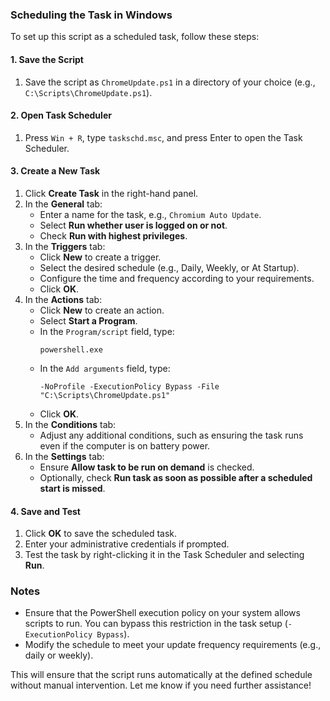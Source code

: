 ### Scheduling the Task in Windows
To set up this script as a scheduled task, follow these steps:

#### 1. Save the Script
1. Save the script as `ChromeUpdate.ps1` in a directory of your choice (e.g., `C:\Scripts\ChromeUpdate.ps1`).

#### 2. Open Task Scheduler
1. Press `Win + R`, type `taskschd.msc`, and press Enter to open the Task Scheduler.

#### 3. Create a New Task
1. Click **Create Task** in the right-hand panel.
2. In the **General** tab:
   - Enter a name for the task, e.g., `Chromium Auto Update`.
   - Select **Run whether user is logged on or not**.
   - Check **Run with highest privileges**.
3. In the **Triggers** tab:
   - Click **New** to create a trigger.
   - Select the desired schedule (e.g., Daily, Weekly, or At Startup).
   - Configure the time and frequency according to your requirements.
   - Click **OK**.
4. In the **Actions** tab:
   - Click **New** to create an action.
   - Select **Start a Program**.
   - In the `Program/script` field, type:
     ```
     powershell.exe
     ```
   - In the `Add arguments` field, type:
     ```
     -NoProfile -ExecutionPolicy Bypass -File "C:\Scripts\ChromeUpdate.ps1"
     ```
   - Click **OK**.
5. In the **Conditions** tab:
   - Adjust any additional conditions, such as ensuring the task runs even if the computer is on battery power.
6. In the **Settings** tab:
   - Ensure **Allow task to be run on demand** is checked.
   - Optionally, check **Run task as soon as possible after a scheduled start is missed**.

#### 4. Save and Test
1. Click **OK** to save the scheduled task.
2. Enter your administrative credentials if prompted.
3. Test the task by right-clicking it in the Task Scheduler and selecting **Run**.

### Notes
- Ensure that the PowerShell execution policy on your system allows scripts to run. You can bypass this restriction in the task setup (`-ExecutionPolicy Bypass`).
- Modify the schedule to meet your update frequency requirements (e.g., daily or weekly).

This will ensure that the script runs automatically at the defined schedule without manual intervention. Let me know if you need further assistance!
